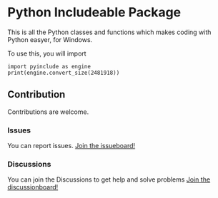 # Python Includeable Package
This is all the Python classes and functions which makes coding with Python easyer, for Windows.

To use this, you will import
```
import pyinclude as engine
print(engine.convert_size(2481918))
```

## Contribution
Contributions are welcome.

### Issues
You can report issues.
[Join the issueboard!](https://github.com/harrymkt/pyinclude/issues)

### Discussions
You can join the Discussions to get help and solve problems
[Join the discussionboard!](https://github.com/harrymkt/pyinclude/discussions)